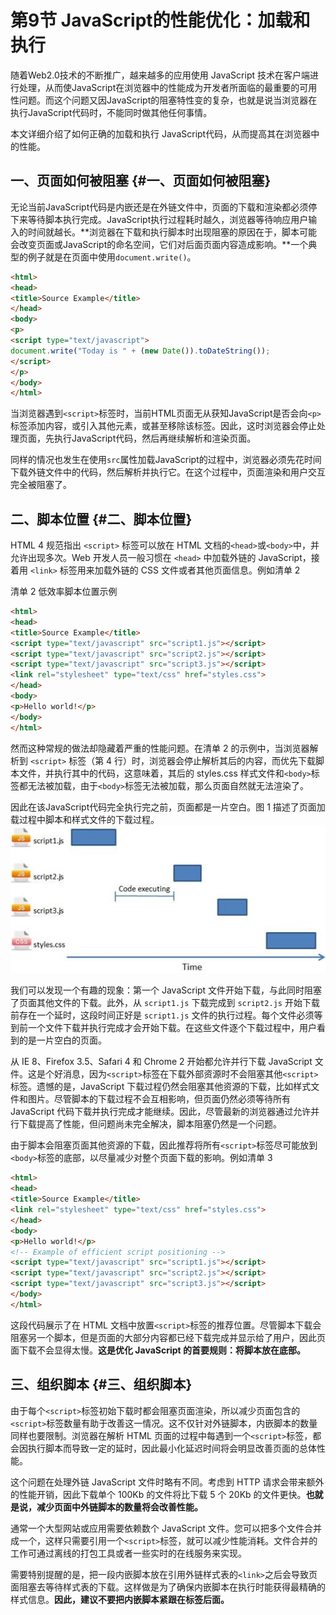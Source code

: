 # 第9节 JavaScript的性能优化：加载和执行

随着Web2.0技术的不断推广，越来越多的应用使用 JavaScript 技术在客户端进行处理，从而使JavaScript在浏览器中的性能成为开发者所面临的最重要的可用性问题。而这个问题又因JavaScript的阻塞特性变的复杂，也就是说当浏览器在执行JavaScript代码时，不能同时做其他任何事情。

本文详细介绍了如何正确的加载和执行 JavaScript代码，从而提高其在浏览器中的性能。

## 一、页面如何被阻塞 {#一、页面如何被阻塞}

无论当前JavaScript代码是内嵌还是在外链文件中，页面的下载和渲染都必须停下来等待脚本执行完成。JavaScript执行过程耗时越久，浏览器等待响应用户输入的时间就越长。**浏览器在下载和执行脚本时出现阻塞的原因在于，脚本可能会改变页面或JavaScript的命名空间，它们对后面页面内容造成影响。**一个典型的例子就是在页面中使用`document.write()`。

```html
<html>
<head>
<title>Source Example</title>
</head>
<body>
<p>
<script type="text/javascript">
document.write("Today is " + (new Date()).toDateString());
</script>
</p>
</body>
</html>
```

当浏览器遇到`<script>`标签时，当前HTML页面无从获知JavaScript是否会向`<p>`标签添加内容，或引入其他元素，或甚至移除该标签。因此，这时浏览器会停止处理页面，先执行JavaScript代码，然后再继续解析和渲染页面。

同样的情况也发生在使用`src`属性加载JavaScript的过程中，浏览器必须先花时间下载外链文件中的代码，然后解析并执行它。在这个过程中，页面渲染和用户交互完全被阻塞了。

## 二、脚本位置 {#二、脚本位置}

HTML 4 规范指出 `<script>` 标签可以放在 HTML 文档的`<head>`或`<body>`中，并允许出现多次。Web 开发人员一般习惯在 `<head>` 中加载外链的 JavaScript，接着用 `<link>` 标签用来加载外链的 CSS 文件或者其他页面信息。例如清单 2

清单 2 低效率脚本位置示例
```html
<html>
<head>
<title>Source Example</title>
<script type="text/javascript" src="script1.js"></script>
<script type="text/javascript" src="script2.js"></script>
<script type="text/javascript" src="script3.js"></script>
<link rel="stylesheet" type="text/css" href="styles.css">
</head>
<body>
<p>Hello world!</p>
</body>
</html>
```

然而这种常规的做法却隐藏着严重的性能问题。在清单 2 的示例中，当浏览器解析到 `<script>` 标签（第 4 行）时，浏览器会停止解析其后的内容，而优先下载脚本文件，并执行其中的代码，这意味着，其后的 styles.css 样式文件和`<body>`标签都无法被加载，由于`<body>`标签无法被加载，那么页面自然就无法渲染了。

因此在该JavaScript代码完全执行完之前，页面都是一片空白。图 1 描述了页面加载过程中脚本和样式文件的下载过程。
![图 1 JavaScript 文件的加载和执行阻塞其他文件的下载](/assets/js_loading.jpg)

我们可以发现一个有趣的现象：第一个 JavaScript 文件开始下载，与此同时阻塞了页面其他文件的下载。此外，从 `script1.js` 下载完成到 `script2.js` 开始下载前存在一个延时，这段时间正好是 `script1.js` 文件的执行过程。每个文件必须等到前一个文件下载并执行完成才会开始下载。在这些文件逐个下载过程中，用户看到的是一片空白的页面。

从 IE 8、Firefox 3.5、Safari 4 和 Chrome 2 开始都允许并行下载 JavaScript 文件。这是个好消息，因为`<script>`标签在下载外部资源时不会阻塞其他`<script>`标签。遗憾的是，JavaScript 下载过程仍然会阻塞其他资源的下载，比如样式文件和图片。尽管脚本的下载过程不会互相影响，但页面仍然必须等待所有 JavaScript 代码下载并执行完成才能继续。因此，尽管最新的浏览器通过允许并行下载提高了性能，但问题尚未完全解决，脚本阻塞仍然是一个问题。

由于脚本会阻塞页面其他资源的下载，因此推荐将所有`<script>`标签尽可能放到`<body>`标签的底部，以尽量减少对整个页面下载的影响。例如清单 3
```html
<html>
<head>
<title>Source Example</title>
<link rel="stylesheet" type="text/css" href="styles.css">
</head>
<body>
<p>Hello world!</p>
<!-- Example of efficient script positioning -->
<script type="text/javascript" src="script1.js"></script>
<script type="text/javascript" src="script2.js"></script>
<script type="text/javascript" src="script3.js"></script>
</body>
</html>
```

这段代码展示了在 HTML 文档中放置`<script>`标签的推荐位置。尽管脚本下载会阻塞另一个脚本，但是页面的大部分内容都已经下载完成并显示给了用户，因此页面下载不会显得太慢。**这是优化 JavaScript 的首要规则：将脚本放在底部。**

## 三、组织脚本 {#三、组织脚本}

由于每个`<script>`标签初始下载时都会阻塞页面渲染，所以减少页面包含的`<script>`标签数量有助于改善这一情况。这不仅针对外链脚本，内嵌脚本的数量同样也要限制。浏览器在解析 HTML 页面的过程中每遇到一个`<script>`标签，都会因执行脚本而导致一定的延时，因此最小化延迟时间将会明显改善页面的总体性能。

这个问题在处理外链 JavaScript 文件时略有不同。考虑到 HTTP 请求会带来额外的性能开销，因此下载单个 100Kb 的文件将比下载 5 个 20Kb 的文件更快。**也就是说，减少页面中外链脚本的数量将会改善性能。**

通常一个大型网站或应用需要依赖数个 JavaScript 文件。您可以把多个文件合并成一个，这样只需要引用一个`<script>`标签，就可以减少性能消耗。文件合并的工作可通过离线的打包工具或者一些实时的在线服务来实现。

需要特别提醒的是，把一段内嵌脚本放在引用外链样式表的`<link>`之后会导致页面阻塞去等待样式表的下载。这样做是为了确保内嵌脚本在执行时能获得最精确的样式信息。**因此，建议不要把内嵌脚本紧跟在<link>标签后面。**



